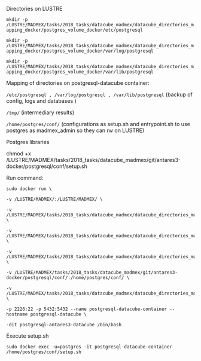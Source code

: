 Directories on LUSTRE

`mkdir -p /LUSTRE/MADMEX/tasks/2018_tasks/datacube_madmex/datacube_directories_mapping_docker/postgres_volume_docker/etc/postgresql`

`mkdir -p /LUSTRE/MADMEX/tasks/2018_tasks/datacube_madmex/datacube_directories_mapping_docker/postgres_volume_docker/var/log/postgresql`

`mkdir -p /LUSTRE/MADMEX/tasks/2018_tasks/datacube_madmex/datacube_directories_mapping_docker/postgres_volume_docker/var/lib/postgresql`

Mapping of directories on postgresql-datacube container:

`/etc/postgresql , /var/log/postgresql , /var/lib/postgresql` (backup of config, logs and databases )

`/tmp/` (intermediary results)

`/home/postgres/conf/` (configurations as setup.sh and entrypoint.sh to use postgres as madmex_admin so they can rw on LUSTRE)

Postgres libraries

chmod +x /LUSTRE/MADMEX/tasks/2018_tasks/datacube_madmex/git/antares3-docker/postgresql/conf/setup.sh

Run command:

```
sudo docker run \

-v /LUSTRE/MADMEX/:/LUSTRE/MADMEX/ \

-v /LUSTRE/MADMEX/tasks/2018_tasks/datacube_madmex/datacube_directories_mapping_docker/postgres_volume_docker/etc/postgresql:/etc/postgresql \

-v /LUSTRE/MADMEX/tasks/2018_tasks/datacube_madmex/datacube_directories_mapping_docker/postgres_volume_docker/var/log/postgresql:/var/log/postgresql \

-v /LUSTRE/MADMEX/tasks/2018_tasks/datacube_madmex/datacube_directories_mapping_docker/postgres_volume_docker/var/lib/postgresql:/var/lib/postgresql \

-v /LUSTRE/MADMEX/tasks/2018_tasks/datacube_madmex/git/antares3-docker/postgresql/conf/:/home/postgres/conf/ \

-v /LUSTRE/MADMEX/tasks/2018_tasks/datacube_madmex/datacube_directories_mapping_docker_2/tmp_postgresql/:/tmp/ \

-p 2226:22 -p 5432:5432 --name postgresql-datacube-container --hostname postgresql-datacube \

-dit postgresql-antares3-datacube /bin/bash

```

Execute setup.sh

`sudo docker exec -u=postgres -it postgresql-datacube-container /home/postgres/conf/setup.sh`
